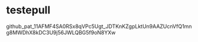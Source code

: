# testepull
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
